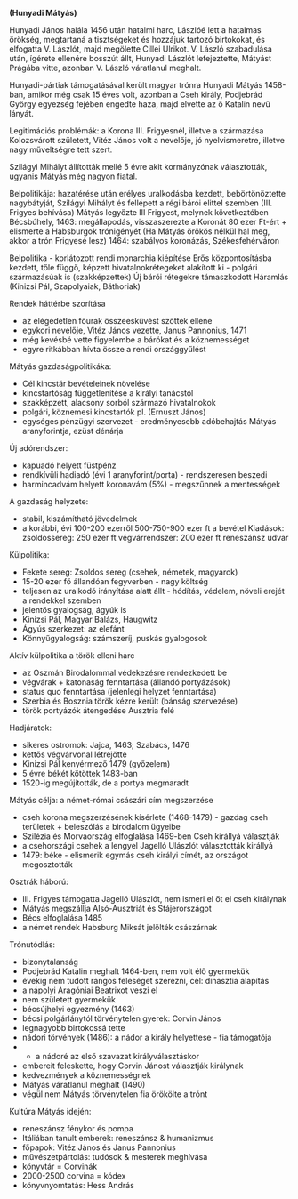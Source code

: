 **(Hunyadi Mátyás)**

Hunyadi János halála 1456 után hatalmi harc, Lászlóé lett a hatalmas örökség, megtartaná a tisztségeket és hozzájuk tartozó birtokokat, és elfogatta V. Lászlót, majd megölette Cillei Ulrikot.
V. László szabadulása után, ígérete ellenére bosszút állt, Hunyadi Lászlót lefejeztette, Mátyást Prágába vitte, azonban V. László váratlanul meghalt.

Hunyadi-pártiak támogatásával került magyar trónra Hunyadi Mátyás 1458-ban, amikor még csak 15 éves volt, azonban a Cseh király, Podjebrád György egyezség fejében engedte haza, majd elvette az ő Katalin nevű lányát.

Legitimációs problémák: a Korona III. Frigyesnél, illetve a származása
Kolozsvárott született, Vitéz János volt a nevelője, jó nyelvismeretre, illetve nagy műveltségre tett szert.

Szilágyi Mihályt állították mellé 5 évre akit kormányzónak választották, ugyanis Mátyás még nagyon fiatal.

Belpolitikája: hazatérése után erélyes uralkodásba kezdett, bebörtönöztette nagybátyját, Szilágyi Mihályt és fellépett a régi bárói elittel szemben (III. Frigyes behívása)
Mátyás legyőzte III Frigyest, melynek következtében Bécsbúhely, 1463: megállapodás, visszaszerezte a Koronát 80 ezer Ft-ért + elismerte a Habsburgok trónigényét (Ha Mátyás örökös nélkül hal meg, akkor a trón Frigyesé lesz)
1464: szabályos koronázás, Székesfehérváron

Belpolitika - korlátozott rendi monarchia kiépítése
Erős központosításba kezdett, tőle függő, képzett hivatalnokrétegeket alakított ki - polgári származásúak is (szakképzettek)
Új bárói rétegekre támaszkodott
Háramlás (Kinizsi Pál, Szapolyaiak, Báthoriak)

Rendek háttérbe szorítása
- az elégedetlen főurak összeesküvést szőttek ellene
- egykori nevelője, Vitéz János vezette, Janus Pannonius, 1471
- még kevésbé vette figyelembe a bárókat és a köznemességet
- egyre ritkábban hívta össze a rendi országgyűlést

Mátyás gazdaságpolitikáka:
- Cél kincstár bevételeinek növelése
- kincstartóság függetlenítése a királyi tanácstól
- szakképzett, alacsony sorból származó hivatalnokok
- polgári, köznemesi kincstartók pl. (Ernuszt János)
- egységes pénzügyi szervezet - eredményesebb adóbehajtás
Mátyás aranyforintja, ezüst dénárja

Új adórendszer: 
- kapuadó helyett füstpénz
- rendkívüli hadiadó (évi 1 aranyforint/porta) - rendszeresen beszedi
- harmincadvám helyett koronavám (5%) - megszűnnek a mentességek

A gazdaság helyzete:
- stabil, kiszámítható jövedelmek
- a korábbi, évi 100-200 ezerről 500-750-900 ezer ft a bevétel
Kiadások: zsoldossereg: 250 ezer ft
végvárrendszer: 200 ezer ft
reneszánsz udvar

Külpolitika:
- Fekete sereg: Zsoldos sereg (csehek, németek, magyarok)
- 15-20 ezer fő állandóan fegyverben - nagy költség
- teljesen az uralkodó irányítása alatt állt - hódítás, védelem, növeli erejét a rendekkel szemben
- jelentős gyalogság, ágyúk is
- Kinizsi Pál, Magyar Balázs, Haugwitz
- Ágyús szerkezet: az elefánt
- Könnyűgyalogság: számszeríj, puskás gyalogosok

Aktív külpolitika a török elleni harc
- az Oszmán Birodalommal védekezésre rendezkedett be
- végvárak + katonaság fenntartása (állandó portyázások)
- status quo fenntartása (jelenlegi helyzet fenntartása)
- Szerbia és Bosznia török kézre került (bánság szervezése)
- török portyázók átengedése Ausztria felé


Hadjáratok: 
- sikeres ostromok: Jajca, 1463; Szabács, 1476
- kettős végvárvonal létrejötte
- Kinizsi Pál kenyérmező 1479 (győzelem)
- 5 évre békét kötöttek 1483-ban
- 1520-ig megújították, de a portya megmaradt

Mátyás célja: a német-római császári cím megszerzése
- cseh korona megszerzésének kísérlete (1468-1479) - gazdag cseh területek + beleszólás a birodalom ügyeibe
- Szilézia és Morvaország elfoglalása 1469-ben Cseh királlyá választják
- a csehországi csehek a lengyel Jagelló Ulászlót választották királlyá
- 1479: béke - elismerik egymás cseh királyi címét, az országot megosztották

Osztrák háború:
- III. Frigyes támogatta Jagelló Ulászlót, nem ismeri el őt el cseh királynak
- Mátyás megszállja Alsó-Ausztriát és Stájerországot
- Bécs elfoglalása 1485
- a német rendek Habsburg Miksát jelölték császárnak

Trónutódlás:
- bizonytalanság 
- Podjebrád Katalin meghalt 1464-ben, nem volt élő gyermekük
- évekig nem tudott rangos feleséget szerezni, cél: dinasztia alapítás
- a nápolyi Aragóniai Beatrixot veszi el
- nem született gyermekük
- bécsújhelyi egyezmény (1463)
- bécsi polgárlánytól törvénytelen gyerek: Corvin János
- legnagyobb birtokossá tette
- nádori törvények (1486): a nádor a király helyettese - fia támogatója
- + a nádoré az első szavazat királyválasztáskor
- embereit feleskette, hogy Corvin Jánost választják királynak
- kedvezmények a köznemességnek
- Mátyás váratlanul meghalt (1490)
- végül nem Mátyás törvénytelen fia örökölte a trónt

Kultúra Mátyás idején:
- reneszánsz fénykor és pompa
- Itáliában tanult emberek: reneszánsz & humanizmus
- főpapok: Vitéz János és Janus Pannonius
- művészetpártolás: tudósok & mesterek meghívása
- könyvtár = Corvinák
- 2000-2500 corvina = kódex
- könyvnyomtatás: Hess András